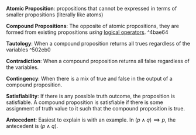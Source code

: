 **Atomic Proposition**: propositions that cannot be expressed in terms of smaller propositions (literally like atoms)

**Compound Propositions**: The opposite of atomic propositions, they are formed from existing propositions _using_ [logical operators](Logical%20operators.md). ^4bae64

**Tautology**: When a compound proposition returns all trues regardless of the variables ^502eb0

**Contradiction**: When a compound proposition returns all false regardless of the variables.

**Contingency**: When there is a mix of true and false in the output of a compound proposition.

**Satisfiability**: If there is any possible truth outcome, the proposition is satisfiable. A compound proposition is satisfiable if there is some assignment of truth value to it such that the compound proposition is true.

**Antecedent**: Easiest to explain is with an example. In $(p\wedge q) \implies p$, the antecedent is $(p\wedge q)$.
